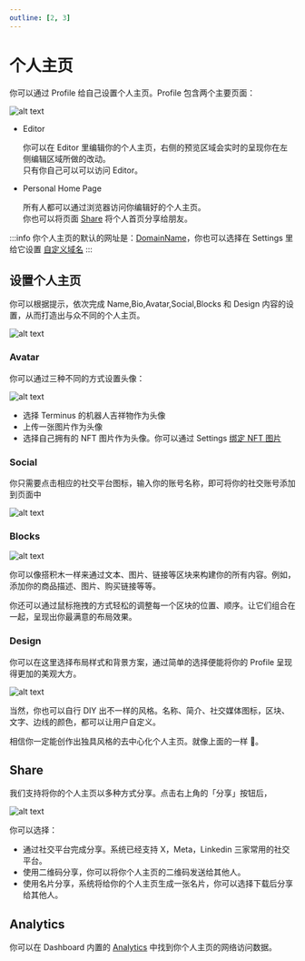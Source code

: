 ```yaml
---
outline: [2, 3]
---
```


# 个人主页

你可以通过 Profile 给自己设置个人主页。Profile 包含两个主要页面：

![alt text](/images/how-to/terminus/profile_preview.jpg)

- Editor

  你可以在 Editor 里编辑你的个人主页，右侧的预览区域会实时的呈现你在左侧编辑区域所做的改动。<br>
  只有你自己可以可以访问 Editor。

- Personal Home Page

  所有人都可以通过浏览器访问你编辑好的个人主页。<br>
  你也可以将页面 [Share](#share) 将个人首页分享给朋友。

:::info
你个人主页的默认的网址是：[DomainName](../../developer/contribute/snowinning/terminus-name.md#domainname)，你也可以选择在 Settings 里给它设置 [自定义域名](./settings/application.md#setup-custom-domain)
:::

## 设置个人主页

你可以根据提示，依次完成 Name,Bio,Avatar,Social,Blocks 和 Design 内容的设置，从而打造出与众不同的个人主页。

![alt text](/images/how-to/terminus/profile.jpg)

### Avatar

你可以通过三种不同的方式设置头像：

![alt text](/images/how-to/terminus/profile_avatar_setting.jpg)

- 选择 Terminus 的机器人吉祥物作为头像
- 上传一张图片作为头像
- 选择自己拥有的 NFT 图片作为头像。你可以通过 Settings [绑定 NFT 图片](./settings/integration.md#terminus-space-account)

### Social

你只需要点击相应的社交平台图标，输入你的账号名称，即可将你的社交账号添加到页面中

![alt text](/images/how-to/terminus/profile_social.jpg)

### Blocks

![alt text](/images/how-to/terminus/profile_blocks.jpg)

你可以像搭积木一样来通过文本、图片、链接等区块来构建你的所有内容。例如，添加你的商品描述、图片、购买链接等等。

你还可以通过鼠标拖拽的方式轻松的调整每一个区块的位置、顺序。让它们组合在一起，呈现出你最满意的布局效果。

### Design

你可以在这里选择布局样式和背景方案，通过简单的选择便能将你的 Profile 呈现得更加的美观大方。

![alt text](/images/how-to/terminus/profile_backdrop.jpg)

当然，你也可以自行 DIY 出不一样的风格。名称、简介、社交媒体图标，区块、文字、边线的颜色，都可以让用户自定义。

相信你一定能创作出独具风格的去中心化个人主页。就像上面的一样 🤡。

## Share

我们支持将你的个人主页以多种方式分享。点击右上角的「分享」按钮后，

![alt text](/images/how-to/terminus/profile_share.jpg)

你可以选择：

- 通过社交平台完成分享。系统已经支持 X，Meta，Linkedin 三家常用的社交平台。
- 使用二维码分享，你可以将你个人主页的二维码发送给其他人。
- 使用名片分享，系统将给你的个人主页生成一张名片，你可以选择下载后分享给其他人。

## Analytics

你可以在 Dashboard 内置的 [Analytics](./dashboard/index.md#analytics) 中找到你个人主页的网络访问数据。
